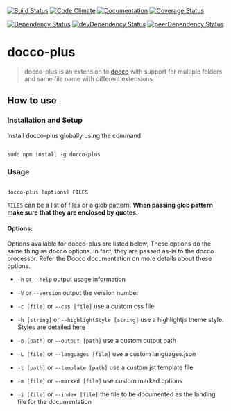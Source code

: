 [![Build Status](https://travis-ci.org/smravi/docco-plus.svg)](https://travis-ci.org/smravi/docco-plus)
[![Code Climate](https://codeclimate.com/github/smravi/docco-plus/badges/gpa.svg)](https://codeclimate.com/github/smravi/docco-plus)
[![Documentation](https://img.shields.io/badge/documentation-plus-green.svg?style=flat)](http://smravi.github.io/docco-plus/)
[![Coverage Status](http://img.shields.io/coveralls/smravi/docco-plus.svg)](https://coveralls.io/r/smravi/docco-plus)


[![Dependency Status](https://david-dm.org/smravi/docco-plus.svg)](https://david-dm.org/smravi/docco-plus)
[![devDependency Status](https://david-dm.org/smravi/docco-plus/dev-status.svg)](https://david-dm.org/smravi/docco-plus#info=devDependencies)
[![peerDependency Status](https://david-dm.org/smravi/docco-plus/peer-status.svg)](https://david-dm.org/smravi/docco-plus#info=peerDependencies)


# docco-plus

> docco-plus is an extension to [docco](http://jashkenas.github.io/docco/) with support for multiple folders and same file name with different extensions.


## How to use

### Installation and Setup

Install docco-plus globally using the command

```shell

sudo npm install -g docco-plus

```

### Usage

```shell

docco-plus [options] FILES

```

`FILES` can be a list of files or a glob pattern. **When passing glob pattern make sure that they are enclosed by quotes.**

#### Options:

Options available for docco-plus are listed below, These options do the same thing as docco options. In fact, they are
passed as-is to the docco processor. Refer the Docco documentation on more details about these options.

 - `-h` or `--help` output usage information

 - `-V` or `--version` output the version number

 - `-c [file]` or `--css [file]` use a custom css file

 - `-h [string]` or `--highlightStyle [string]` use a highlightjs theme style. Styles are detailed [here](https://highlightjs.org/static/demo/)

 - `-o [path]` or `--output [path]` use a custom output path

 - `-L [file]` or `--languages [file]` use a custom languages.json

 - `-t [path]` or `--template [path]` use a custom jst template file

 - `-m [file]` or `--marked [file]` use custom marked options

 - `-i [file]` or `--index [file]` the file to be documented as the landing file for the documentation